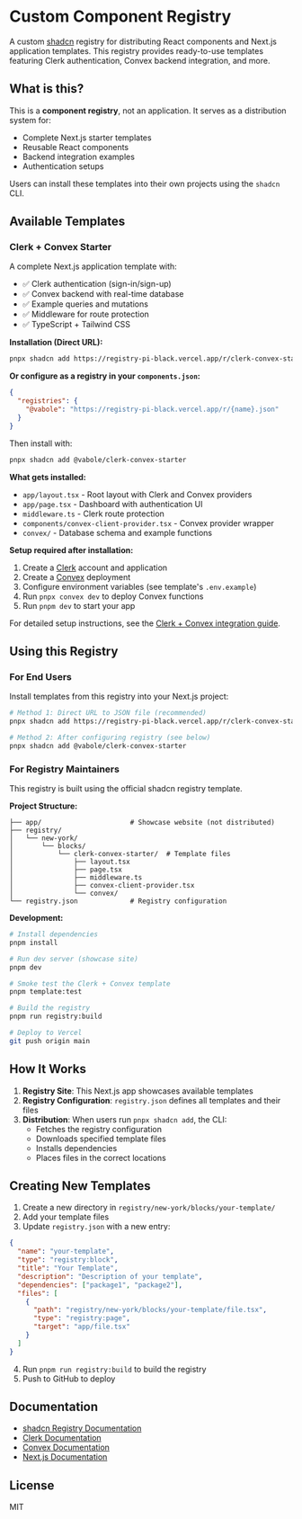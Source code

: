 # Custom Component Registry

A custom [shadcn](https://ui.shadcn.com) registry for distributing React components and Next.js application templates. This registry provides ready-to-use templates featuring Clerk authentication, Convex backend integration, and more.

## What is this?

This is a **component registry**, not an application. It serves as a distribution system for:
- Complete Next.js starter templates
- Reusable React components
- Backend integration examples
- Authentication setups

Users can install these templates into their own projects using the `shadcn` CLI.

## Available Templates

### Clerk + Convex Starter

A complete Next.js application template with:
- ✅ Clerk authentication (sign-in/sign-up)
- ✅ Convex backend with real-time database
- ✅ Example queries and mutations
- ✅ Middleware for route protection
- ✅ TypeScript + Tailwind CSS

**Installation (Direct URL):**
```bash
pnpx shadcn add https://registry-pi-black.vercel.app/r/clerk-convex-starter.json
```

**Or configure as a registry in your `components.json`:**
```json
{
  "registries": {
    "@vabole": "https://registry-pi-black.vercel.app/r/{name}.json"
  }
}
```
Then install with:
```bash
pnpx shadcn add @vabole/clerk-convex-starter
```

**What gets installed:**
- `app/layout.tsx` - Root layout with Clerk and Convex providers
- `app/page.tsx` - Dashboard with authentication UI
- `middleware.ts` - Clerk route protection
- `components/convex-client-provider.tsx` - Convex provider wrapper
- `convex/` - Database schema and example functions

**Setup required after installation:**
1. Create a [Clerk](https://clerk.com) account and application
2. Create a [Convex](https://convex.dev) deployment
3. Configure environment variables (see template's `.env.example`)
4. Run `pnpx convex dev` to deploy Convex functions
5. Run `pnpm dev` to start your app

For detailed setup instructions, see the [Clerk + Convex integration guide](https://clerk.com/docs/guides/development/integrations/databases/convex).

## Using this Registry

### For End Users

Install templates from this registry into your Next.js project:

```bash
# Method 1: Direct URL to JSON file (recommended)
pnpx shadcn add https://registry-pi-black.vercel.app/r/clerk-convex-starter.json

# Method 2: After configuring registry (see below)
pnpx shadcn add @vabole/clerk-convex-starter
```

### For Registry Maintainers

This registry is built using the official shadcn registry template.

**Project Structure:**
```
├── app/                      # Showcase website (not distributed)
├── registry/
│   └── new-york/
│       └── blocks/
│           └── clerk-convex-starter/  # Template files
│               ├── layout.tsx
│               ├── page.tsx
│               ├── middleware.ts
│               ├── convex-client-provider.tsx
│               └── convex/
└── registry.json             # Registry configuration
```

**Development:**
```bash
# Install dependencies
pnpm install

# Run dev server (showcase site)
pnpm dev

# Smoke test the Clerk + Convex template
pnpm template:test

# Build the registry
pnpm run registry:build

# Deploy to Vercel
git push origin main
```

## How It Works

1. **Registry Site**: This Next.js app showcases available templates
2. **Registry Configuration**: `registry.json` defines all templates and their files
3. **Distribution**: When users run `pnpx shadcn add`, the CLI:
   - Fetches the registry configuration
   - Downloads specified template files
   - Installs dependencies
   - Places files in the correct locations

## Creating New Templates

1. Create a new directory in `registry/new-york/blocks/your-template/`
2. Add your template files
3. Update `registry.json` with a new entry:
```json
{
  "name": "your-template",
  "type": "registry:block",
  "title": "Your Template",
  "description": "Description of your template",
  "dependencies": ["package1", "package2"],
  "files": [
    {
      "path": "registry/new-york/blocks/your-template/file.tsx",
      "type": "registry:page",
      "target": "app/file.tsx"
    }
  ]
}
```
4. Run `pnpm run registry:build` to build the registry
5. Push to GitHub to deploy

## Documentation

- [shadcn Registry Documentation](https://ui.shadcn.com/docs/registry)
- [Clerk Documentation](https://clerk.com/docs)
- [Convex Documentation](https://docs.convex.dev)
- [Next.js Documentation](https://nextjs.org/docs)

## License

MIT
